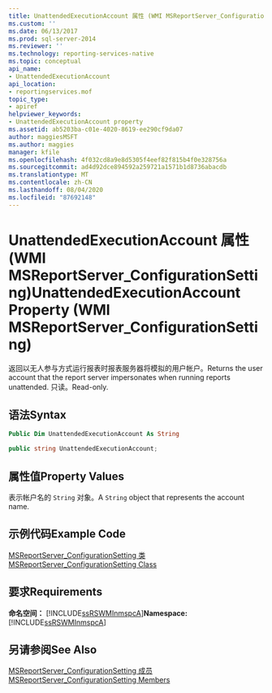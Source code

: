 ```yaml
---
title: UnattendedExecutionAccount 属性 (WMI MSReportServer_ConfigurationSetting) | Microsoft Docs
ms.custom: ''
ms.date: 06/13/2017
ms.prod: sql-server-2014
ms.reviewer: ''
ms.technology: reporting-services-native
ms.topic: conceptual
api_name:
- UnattendedExecutionAccount
api_location:
- reportingservices.mof
topic_type:
- apiref
helpviewer_keywords:
- UnattendedExecutionAccount property
ms.assetid: ab5203ba-c01e-4020-8619-ee290cf9da07
author: maggiesMSFT
ms.author: maggies
manager: kfile
ms.openlocfilehash: 4f032cd8a9e8d5305f4eef82f815b4f0e328756a
ms.sourcegitcommit: ad4d92dce894592a259721a1571b1d8736abacdb
ms.translationtype: MT
ms.contentlocale: zh-CN
ms.lasthandoff: 08/04/2020
ms.locfileid: "87692148"
---
```

# <a name="unattendedexecutionaccount-property-wmi-msreportserver_configurationsetting"></a><span data-ttu-id="16b45-102">UnattendedExecutionAccount 属性 (WMI MSReportServer_ConfigurationSetting)</span><span class="sxs-lookup"><span data-stu-id="16b45-102">UnattendedExecutionAccount Property (WMI MSReportServer_ConfigurationSetting)</span></span>
  <span data-ttu-id="16b45-103">返回以无人参与方式运行报表时报表服务器将模拟的用户帐户。</span><span class="sxs-lookup"><span data-stu-id="16b45-103">Returns the user account that the report server impersonates when running reports unattended.</span></span> <span data-ttu-id="16b45-104">只读。</span><span class="sxs-lookup"><span data-stu-id="16b45-104">Read-only.</span></span>  
  
## <a name="syntax"></a><span data-ttu-id="16b45-105">语法</span><span class="sxs-lookup"><span data-stu-id="16b45-105">Syntax</span></span>  
  
```vb  
Public Dim UnattendedExecutionAccount As String  
```  
  
```csharp  
public string UnattendedExecutionAccount;  
```  
  
## <a name="property-values"></a><span data-ttu-id="16b45-106">属性值</span><span class="sxs-lookup"><span data-stu-id="16b45-106">Property Values</span></span>  
 <span data-ttu-id="16b45-107">表示帐户名的 `String` 对象。</span><span class="sxs-lookup"><span data-stu-id="16b45-107">A `String` object that represents the account name.</span></span>  
  
## <a name="example-code"></a><span data-ttu-id="16b45-108">示例代码</span><span class="sxs-lookup"><span data-stu-id="16b45-108">Example Code</span></span>  
 [<span data-ttu-id="16b45-109">MSReportServer_ConfigurationSetting 类</span><span class="sxs-lookup"><span data-stu-id="16b45-109">MSReportServer_ConfigurationSetting Class</span></span>](msreportserver-configurationsetting-class.md)  
  
## <a name="requirements"></a><span data-ttu-id="16b45-110">要求</span><span class="sxs-lookup"><span data-stu-id="16b45-110">Requirements</span></span>  
 <span data-ttu-id="16b45-111">**命名空间：** [!INCLUDE[ssRSWMInmspcA](../../includes/ssrswminmspca-md.md)]</span><span class="sxs-lookup"><span data-stu-id="16b45-111">**Namespace:** [!INCLUDE[ssRSWMInmspcA](../../includes/ssrswminmspca-md.md)]</span></span>  
  
## <a name="see-also"></a><span data-ttu-id="16b45-112">另请参阅</span><span class="sxs-lookup"><span data-stu-id="16b45-112">See Also</span></span>  
 [<span data-ttu-id="16b45-113">MSReportServer_ConfigurationSetting 成员</span><span class="sxs-lookup"><span data-stu-id="16b45-113">MSReportServer_ConfigurationSetting Members</span></span>](msreportserver-configurationsetting-members.md)  
  
  
